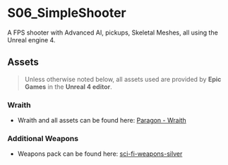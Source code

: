 # S06_SimpleShooter
A FPS shooter with Advanced AI, pickups, Skeletal Meshes, all using the Unreal engine 4.


## Assets
> Unless otherwise noted below, all assets used are provided by **Epic Games** in the **Unreal 4 editor**.

### Wraith
* Wraith and all assets can be found here: [Paragon - Wraith](https://www.unrealengine.com/marketplace/en-US/product/paragon-wraith)


### Additional Weapons
* Weapons pack can be found here: [sci-fi-weapons-silver](https://www.unrealengine.com/marketplace/en-US/product/sci-fi-weapons-silver)



